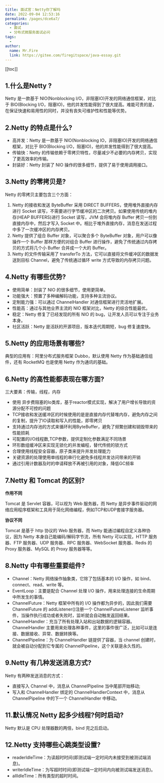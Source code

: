 ```yaml
---
title: 面试官：Netty你了解吗
date: 2022-09-04 12:53:16
permalink: /pages/dce6a7/
categories:
  - 面试
  - 分布式微服务面试必问
tags:
  - 
author: 
  name: Mr.Fire
  link: https://gitee.com/firegitspace/java-essay.git
---
```


[[toc]]

## 1.什么是Netty ?
Netty 是一款基于 NIO(Nonblocking I/O，非阻塞IO)开发的网络通信框架，对比于 BIO(Blocking I/O，阻塞IO)，他的并发性能得到了很大提高。难能可贵的是，在保证快速和易用性的同时，并没有丧失可维护性和性能等优势。

## 2.Netty 的特点是什么?
- 高并发：Netty 是一款基于 NIO(Nonblocking IO，非阻塞IO)开发的网络通信框架，对比于 BIO(Blocking I/O，阻塞IO)，他的并发性能得到了很大提高。
- 传输快：Netty 的传输依赖于零拷贝特性，尽量减少不必要的内存拷贝，实现了更高效率的传输。
- 封装好：Netty 封装了 NIO 操作的很多细节，提供了易于使用调用接口。

## 3.Netty 的零拷贝是?
Netty 的零拷贝主要包含三个方面：
1. Netty 的接收和发送 ByteBuffer 采用 DIRECT BUFFERS，使用堆外直接内存进行 Socket 读写，不需要进行字节缓冲区的二次拷贝。如果使用传统的堆内存(HEAP BUFFERS)进行 Socket 读写，JVM 会将堆内存 Buffer 拷贝一份到直接内存中，然后才写入 Socket 中。相比于堆外直接内存，消息在发送过程中多了一次缓冲区的内存拷贝。
2. Netty 提供了组合 Buffer 对象，可以聚合多个 ByteBuffer 对象，用户可以像操作一个 Buffer 那样方便的对组合 Buffer 进行操作，避免了传统通过内存拷贝的方式将几个小 Buffer 合并成一个大的 Buffer。
3. Netty 的文件传输采用了 transferTo 方法，它可以直接将文件缓冲区的数据发送到目标 Channel，避免了传统通过循环 write 方式导致的内存拷贝问题。

## 4.Netty 有哪些优势?
- 使用简单：封装了 NIO 的很多细节，使用更简单。
- 功能强大：预置了多种编解码功能，支持多种主流协议。
- 定制能力强：可以通过 ChannelHandler 对通信框架进行灵活地扩展。
- 性能高：通过与其他业界主流的 NIO 框架对比，Netty 的综合性能最优。
- 稳定：Netty 修复了已经发现的所有 NIO 的 bug，让开发人员可以专注于业务本身。
- 社区活跃：Netty 是活跃的开源项目，版本迭代周期短，bug 修复速度快。

## 5.Netty 的应用场景有哪些?
典型的应用有：阿里分布式服务框架 Dubbo，默认使用 Netty 作为基础通信组件，还有
RocketMQ 也是使用 Netty 作为通讯的基础。

## 6.Netty 的高性能都表现在哪方面?
三大要素：传输，线程，内存

* 使用 异步费阻塞的Io类库，基于reactor模式实现，解决了用户增长导致的资源分配不可控的问题
* TCP接收和发送缓冲区的时候使用的是是直接内存代替堆内存，避免内存之间的复制，提升了IO读取和写入的性能，即零拷贝
* 支持通过内存池的方式来循环利用ByteBuffer，避免了频繁创建和销毁带来的性能损耗
* 可配置的I/O线程数,TCP参数，提供定制化参数满足不同场景
* 环形数组缓冲区来实现无锁化的并发编程，替代传统的锁方式
* 合理使用线程安全容器，原子类来提升并发处理能力
* 关键资源的处理使用单线程的串行化避免多线程并发访问带来的开销
* 通过引用计数器及时的申请释放不再被引用的对象，降低GC频率

## 7.Netty 和 Tomcat 的区别?
**作用不同**

Tomcat 是 Servlet 容器，可以视为 Web 服务器，而 Netty 是异步事件驱动的网络应用程序框架和工具用于简化网络编程，例如TCP和UDP套接字服务器。

**协议不同**

Tomcat 是基于 http 协议的 Web 服务器，而 Netty 能通过编程自定义各种协议，因为 Netty 本身自己能编码/解码字节流，所有 Netty 可以实现，HTTP 服务器、FTP 服务器、UDP 服务器、RPC 服务器、WebSocket 服务器、Redis 的 Proxy 服务器、MySQL 的 Proxy 服务器等等。

## 8.Netty 中有哪些重要组件?
- Channel：Netty 网络操作抽象类，它除了包括基本的 I/O 操作，如 bind、connect、read、write 等。
- EventLoop：主要是配合 Channel 处理 I/O 操作，用来处理连接的生命周期中所发生的事情。
- ChannelFuture：Netty 框架中所有的 I/O 操作都为异步的，因此我们需要 ChannelFuture 的 addListener()注册一个 ChannelFutureListener 监听事件，当操作执行成功或者失败时，监听就会自动触发返回结果。
- ChannelHandler：充当了所有处理入站和出站数据的逻辑容器。ChannelHandler 主要用来处理各种事件，这里的事件很广泛，比如可以是连接、数据接收、异常、数据转换等。
- ChannelPipeline：为 ChannelHandler 链提供了容器，当 channel 创建时，就会被自动分配到它专属的 ChannelPipeline，这个关联是永久性的。

## 9.Netty 有几种发送消息方式?
Netty 有两种发送消息的方式：
- 直接写入 Channel 中，消息从 ChannelPipeline 当中尾部开始移动;
- 写入和 ChannelHandler 绑定的 ChannelHandlerContext 中，消息从 ChannelPipeline 中的下一个 ChannelHandler 中移动。

## 11.默认情况 Netty 起多少线程?何时启动?
Netty 默认是 CPU 处理器数的两倍，bind 完之后启动。

## 12.Netty 支持哪些心跳类型设置?
- readerIdleTime：为读超时时间(即测试端一定时间内未接受到被测试端消息)。
- writerIdleTime：为写超时时间(即测试端一定时间内向被测试端发送消息)。
- allIdleTime：所有类型的超时时间。